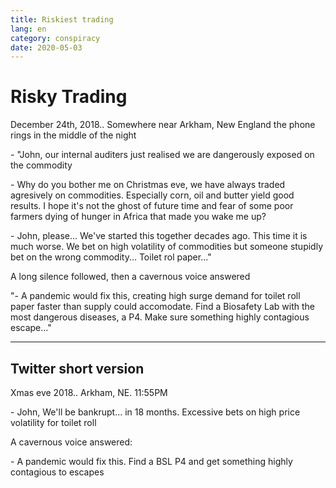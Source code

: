 ```yaml
---
title: Riskiest trading
lang: en
category: conspiracy
date: 2020-05-03
---
```


# Risky Trading

December 24th, 2018.. Somewhere near Arkham, New England the phone rings in the middle of the night

\- "John, our internal auditers just realised we are dangerously exposed on the commodity

\- Why do you bother me on Christmas eve, we have always traded agresively on commodities. Especially corn, oil and butter yield 
good results. I hope it's not the ghost of future time and fear of some poor farmers dying of hunger in Africa that made you wake me up?

\- John, please... We've started this together decades ago. This time it is much worse. We bet on high volatility of commodities but
someone stupidly bet on the wrong commodity... Toilet rol paper..."

A long silence followed, then a cavernous voice answered

\"- A pandemic would fix this, creating high surge demand for toilet roll paper faster than supply could accomodate. Find a 
Biosafety Lab with the most dangerous diseases, a P4. Make sure something highly contagious escape..."

---

## Twitter short version

Xmas eve 2018.. Arkham, NE. 11:55PM

\- John, We'll be bankrupt... in 18 months. Excessive bets on high price volatility for toilet roll

A cavernous voice answered:

\- A pandemic would fix this. Find a BSL P4 and get something highly contagious to escapes
